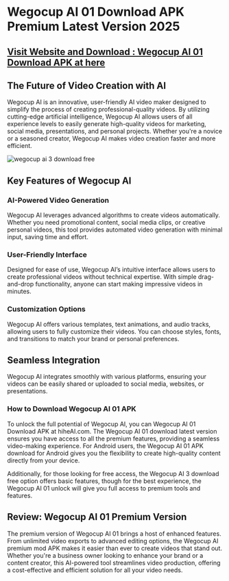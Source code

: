 # Wegocup AI 01 Download APK Premium Latest Version 2025

## [Visit Website and Download : Wegocup AI 01 Download APK at here](https://hiheai.com/wegocup-ai/)

## The Future of Video Creation with AI

Wegocup AI is an innovative, user-friendly AI video maker designed to simplify the process of creating professional-quality videos. By utilizing cutting-edge artificial intelligence, Wegocup AI allows users of all experience levels to easily generate high-quality videos for marketing, social media, presentations, and personal projects. Whether you're a novice or a seasoned creator, Wegocup AI makes video creation faster and more efficient.

![wegocup ai 3 download free](https://github.com/user-attachments/assets/a934a5de-7943-4f6e-b1e0-168f2b54aef7)

## Key Features of Wegocup AI
### AI-Powered Video Generation
Wegocup AI leverages advanced algorithms to create videos automatically. Whether you need promotional content, social media clips, or creative personal videos, this tool provides automated video generation with minimal input, saving time and effort.

### User-Friendly Interface
Designed for ease of use, Wegocup AI’s intuitive interface allows users to create professional videos without technical expertise. With simple drag-and-drop functionality, anyone can start making impressive videos in minutes.

### Customization Options
Wegocup AI offers various templates, text animations, and audio tracks, allowing users to fully customize their videos. You can choose styles, fonts, and transitions to match your brand or personal preferences.

## Seamless Integration
Wegocup AI integrates smoothly with various platforms, ensuring your videos can be easily shared or uploaded to social media, websites, or presentations.

### How to Download Wegocup AI 01 APK
To unlock the full potential of Wegocup AI, you can Wegocup AI 01 Download APK at hiheAI.com. The Wegocup AI 01 download latest version ensures you have access to all the premium features, providing a seamless video-making experience. For Android users, the Wegocup AI 01 APK download for Android gives you the flexibility to create high-quality content directly from your device.

Additionally, for those looking for free access, the Wegocup AI 3 download free option offers basic features, though for the best experience, the Wegocup AI 01 unlock will give you full access to premium tools and features.

## Review: Wegocup AI 01 Premium Version
The premium version of Wegocup AI 01 brings a host of enhanced features. From unlimited video exports to advanced editing options, the Wegocup AI premium mod APK makes it easier than ever to create videos that stand out. Whether you're a business owner looking to enhance your brand or a content creator, this AI-powered tool streamlines video production, offering a cost-effective and efficient solution for all your video needs.
